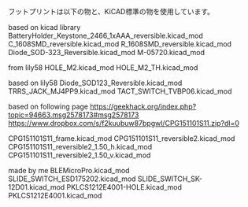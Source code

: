 フットプリントは以下の物と、KiCAD標準の物を使用しています。

based on kicad library
BatteryHolder_Keystone_2466_1xAAA_reversible.kicad_mod
C_1608SMD_reversible.kicad_mod
R_1608SMD_reversible.kicad_mod
Diode_SOD-323_Reversible.kicad_mod
M-05720.kicad_mod

from lily58
HOLE_M2.kicad_mod
HOLE_M2_TH.kicad_mod

based on lily58
Diode_SOD123_Reversible.kicad_mod
TRRS_JACK_MJ4PP9.kicad_mod
TACT_SWITCH_TVBP06.kicad_mod

based on following page
https://geekhack.org/index.php?topic=94663.msg2578173#msg2578173
https://www.dropbox.com/s/f2kuubuw87bpgwl/CPG151101S11.zip?dl=0

CPG151101S11_frame.kicad_mod
CPG151101S11_reversible2.kicad_mod
CPG151101S11_reversible2_1.50_h.kicad_mod
CPG151101S11_reversible2_1.50_v.kicad_mod

made by me
BLEMicroPro.kicad_mod
SLIDE_SWITCH_ESD175202.kicad_mod
SLIDE_SWITCH_SK-12D01.kicad_mod
PKLCS1212E4001-HOLE.kicad_mod
PKLCS1212E4001.kicad_mod

